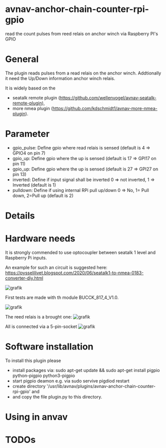 # avnav-anchor-chain-counter-rpi-gpio
read the count pulses from reed relais on anchor winch via Raspberry PI's GPIO

# General

The plugin reads pulses from a read relais on the anchor winch.
Addtionally it need the Up/Down information anchor winch relais.

It is widely based on the
- seatalk remote plugin (https://github.com/wellenvogel/avnav-seatalk-remote-plugin),
- more nmea plugin      (https://github.com/kdschmidt1/avnav-more-nmea-plugin).

# Parameter

- gpio_pulse: Define gpio where read relais is sensed (default is 4 => GPIO4 on pin 7)
- gpio_up: Define gpio where the up is sensed (default is 17 => GPI17 on pin 11)
- gpio_up: Define gpio where the up is sensed (default is 27 => GPI27 on pin 13)
- inverted: Define if input signal shall be inverted 0 => not inverted, 1 => Inverted (default is 1)
- pulldown: Define if using internal RPi pull up/down 0 => No, 1= Pull down, 2=Pull up (default is 2)

# Details

# Hardware needs
It is strongly commended to use optocoupler between seatalk 1 level and Raspberry Pi inputs.

An example for such an circuit is suggested here: https://pysselilivet.blogspot.com/2020/06/seatalk1-to-nmea-0183-converter-diy.html

![grafik](https://user-images.githubusercontent.com/98450191/153389077-942ecb63-cb50-4e82-a864-6e4f0f91789d.png)

First tests are made with th module BUCCK_817_4_V1.0.

![grafik](https://user-images.githubusercontent.com/98450191/153608792-99a1337d-caae-4a5d-8227-dcfd2a1625f6.png)

The reed relais is a brought one:
![grafik](https://user-images.githubusercontent.com/98450191/153610102-a7032b86-b099-4cb0-8240-e705e8a1149a.png)

All is connected via a 5-pin-socket
![grafik](https://user-images.githubusercontent.com/98450191/153610412-29df8e1b-9a7c-44ad-b887-7b91a2311fbe.png)


# Software installation

To install this plugin please 
- install packages via: sudo apt-get update && sudo apt-get install pigpio python-pigpio python3-pigpio
- start pigpio deamon e.g. via sudo servive pigdiod restart
- create directory '/usr/lib/avnav/plugins/avnav-anchor-chain-counter-rpi-gpio' and 
- and copy the file plugin.py to this directory.

# Using in anvav

# TODOs
